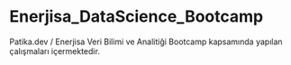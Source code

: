 # Enerjisa_DataScience_Bootcamp
Patika.dev / Enerjisa Veri Bilimi ve Analitiği Bootcamp kapsamında yapılan çalışmaları içermektedir.
